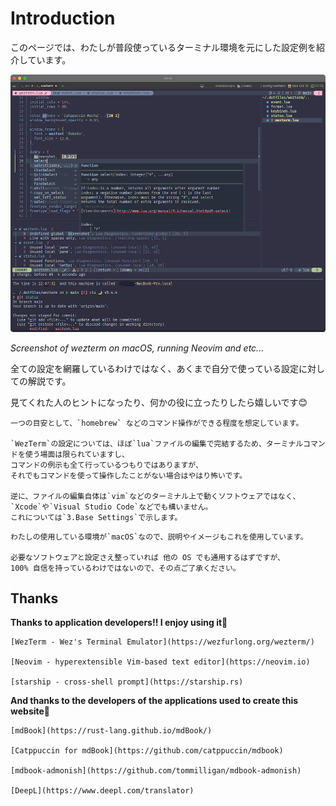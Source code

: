 # Introduction
このページでは、わたしが普段使っているターミナル環境を元にした設定例を紹介しています。

![goal.png](goal.png)

*Screenshot of wezterm on macOS, running Neovim and etc...*

全ての設定を網羅しているわけではなく、あくまで自分で使っている設定に対しての解説です。

見てくれた人のヒントになったり、何かの役に立ったりしたら嬉しいです😊


```admonish note title="このサイトが想定している読者"
一つの目安として、`homebrew` などのコマンド操作ができる程度を想定しています。

`WezTerm`の設定については、ほぼ`lua`ファイルの編集で完結するため、ターミナルコマンドを使う場面は限られていますし、
コマンドの例示も全て行っているつもりではありますが、
それでもコマンドを使って操作したことがない場合はやはり怖いです。

逆に、ファイルの編集自体は`vim`などのターミナル上で動くソフトウェアではなく、`Xcode`や`Visual Studio Code`などでも構いません。
これについては`3.Base Settings`で示します。
```

```admonish warning title="使用環境"
わたしの使用している環境が`macOS`なので、説明やイメージもこれを使用しています。

必要なソフトウェアと設定さえ整っていれば 他の OS でも通用するはずですが、
100% 自信を持っているわけではないので、その点ご了承ください。
```

## Thanks
**Thanks to application developers!! I enjoy using it💓**

```admonish info title="Link"
[WezTerm - Wez's Terminal Emulator](https://wezfurlong.org/wezterm/)

[Neovim - hyperextensible Vim-based text editor](https://neovim.io)

[starship - cross-shell prompt](https://starship.rs)
```

**And thanks to the developers of the applications used to create this website🤗**

```admonish info title="Link"
[mdBook](https://rust-lang.github.io/mdBook/)

[Catppuccin for mdBook](https://github.com/catppuccin/mdbook)

[mdbook-admonish](https://github.com/tommilligan/mdbook-admonish)

[DeepL](https://www.deepl.com/translator)
```
